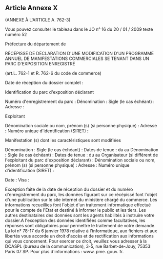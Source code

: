Article Annexe X
----
(ANNEXE À L'ARTICLE A. 762-3)

Vous pouvez consulter le tableau dans le JO n° 16 du 20 / 01 / 2009 texte numéro
52


Préfecture du département de

RÉCÉPISSÉ DE DÉCLARATION D'UNE MODIFICATION D'UN PROGRAMME ANNUEL DE
MANIFESTATIONS COMMERCIALES SE TENANT DANS UN PARC D'EXPOSITION ENREGISTRÉ

(art.L. 762-1 et R. 762-6 du code de commerce)

Date de réception du dossier complet :

Identification du parc d'exposition déclarant

Numéro d'enregistrement du parc : Dénomination : Sigle (le cas échéant) :
Adresse :


Exploitant

Dénomination sociale ou nom, prénom (s) (si personne physique) : Adresse :
Numéro unique d'identification (SIRET) :

Manifestation (s) dont les caractéristiques sont modifiées

Dénomination : Sigle (le cas échéant) : Dates de tenue : du au Dénomination :
Sigle (le cas échéant) : Dates de tenue : du au Organisateur (si différent de
l'exploitant du parc d'exposition déclarant) : Dénomination sociale ou nom,
prénom (s) (si personne physique) : Adresse : Numéro unique d'identification
(SIRET) :

Date : Visa :

Exception faite de la date de réception du dossier et du numéro d'enregistrement
du parc, les données figurant sur ce récépissé font l'objet d'une publication
sur le site internet du ministère chargé du commerce. Les informations
recueillies font l'objet d'un traitement informatique effectué pour le compte de
l'Etat et destiné à informer le public et les tiers. Les autres destinataires
des données sont les agents habilités à instruire votre dossier.A l'exception
des données identifiées comme facultatives, les réponses sont obligatoires pour
permettre le traitement de votre demande. La loi n° 78-17 du 6 janvier 1978
relative à l'informatique, aux fichiers et aux libertés vous accorde un droit
d'accès et de rectification aux informations qui vous concernent. Pour exercer
ce droit, veuillez vous adresser à la DCASPL (bureau de la communication), 3-5,
rue Barbet-de-Jouy, 75353 Paris 07 SP. Pour plus d'informations : www. pme.
gouv. fr.
